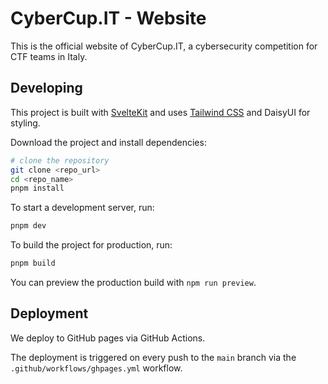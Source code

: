 # CyberCup.IT - Website

This is the official website of CyberCup.IT, a cybersecurity competition for CTF teams in Italy.

## Developing

This project is built with [SvelteKit](https://kit.svelte.dev) and uses [Tailwind CSS](https://tailwindcss.com/) and DaisyUI for styling.

Download the project and install dependencies:

```bash
# clone the repository
git clone <repo_url>
cd <repo_name>
pnpm install
```

To start a development server, run:

```bash
pnpm dev
```

To build the project for production, run:

```bash
pnpm build
```

You can preview the production build with `npm run preview`.

## Deployment

We deploy to GitHub pages via GitHub Actions.

The deployment is triggered on every push to the `main` branch via the `.github/workflows/ghpages.yml` workflow.
